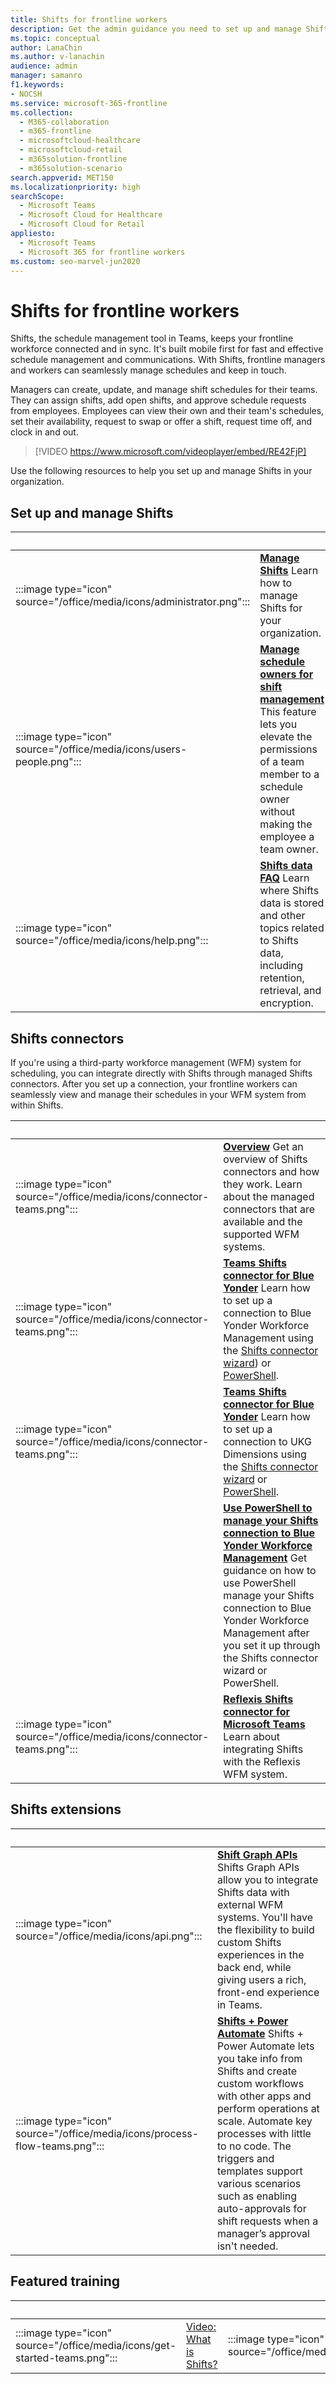 ```yaml
---
title: Shifts for frontline workers
description: Get the admin guidance you need to set up and manage Shifts, the schedule management tool, in Microsoft Teams.
ms.topic: conceptual
author: LanaChin
ms.author: v-lanachin
audience: admin
manager: samanro
f1.keywords:
- NOCSH
ms.service: microsoft-365-frontline
ms.collection: 
  - M365-collaboration
  - m365-frontline
  - microsoftcloud-healthcare
  - microsoftcloud-retail
  - m365solution-frontline
  - m365solution-scenario
search.appverid: MET150
ms.localizationpriority: high
searchScope:
  - Microsoft Teams
  - Microsoft Cloud for Healthcare
  - Microsoft Cloud for Retail
appliesto: 
  - Microsoft Teams
  - Microsoft 365 for frontline workers
ms.custom: seo-marvel-jun2020
---
```


# Shifts for frontline workers

Shifts, the schedule management tool in Teams, keeps your frontline workforce connected and in sync. It's built mobile first for fast and effective schedule management and communications. With Shifts, frontline managers and workers can seamlessly manage schedules and keep in touch.

Managers can create, update, and manage shift schedules for their teams. They can assign shifts, add open shifts, and approve schedule requests from employees. Employees can view their own and their team's schedules, set their availability, request to swap or offer a shift, request time off, and clock in and out.

> [!VIDEO https://www.microsoft.com/videoplayer/embed/RE42FjP]

Use the following resources to help you set up and manage Shifts in your organization.

## Set up and manage Shifts

|&nbsp;  |&nbsp; |
|---------|---------|
|:::image type="icon" source="/office/media/icons/administrator.png":::|**[Manage Shifts](/microsoftteams/expand-teams-across-your-org/shifts/manage-the-shifts-app-for-your-organization-in-teams?bc=/microsoft-365/frontline/breadcrumb/toc.json&toc=/microsoft-365/frontline/toc.json)** Learn how to manage Shifts for your organization.         |
|:::image type="icon" source="/office/media/icons/users-people.png":::|**[Manage schedule owners for shift management](schedule-owner-for-shift-management.md)** This feature lets you elevate the permissions of a team member to a schedule owner without making the employee a team owner.         |
|:::image type="icon" source="/office/media/icons/help.png":::| **[Shifts data FAQ](/microsoftteams/expand-teams-across-your-org/shifts/shifts-data-faq?bc=/microsoft-365/frontline/breadcrumb/toc.json&toc=/microsoft-365/frontline/toc.json)** Learn where Shifts data is stored and other topics related to Shifts data, including retention, retrieval, and encryption.        |

## Shifts connectors

If you're using a third-party workforce management (WFM) system for scheduling, you can integrate directly with Shifts through managed Shifts connectors. After you set up a connection, your frontline workers can seamlessly view and manage their schedules in your WFM system from within Shifts.

|&nbsp;  |&nbsp;  |
|---------|---------|
|:::image type="icon" source="/office/media/icons/connector-teams.png":::| **[Overview](shifts-connectors.md)** Get an overview of Shifts connectors and how they work. Learn about the managed connectors that are available and the supported WFM systems.   |
|:::image type="icon" source="/office/media/icons/connector-teams.png":::| **[Teams Shifts connector for Blue Yonder](shifts-connectors.md#microsoft-teams-shifts-connector-for-blue-yonder)** Learn how to set up a connection to Blue Yonder Workforce Management using the [Shifts connector wizard](shifts-connector-wizard.md)) or [PowerShell](shifts-connector-blue-yonder-powershell-setup.md). |
|:::image type="icon" source="/office/media/icons/connector-teams.png":::| **[Teams Shifts connector for Blue Yonder](shifts-connectors.md#microsoft-teams-shifts-connector-for-ukg-dimensions)** Learn how to set up a connection to UKG Dimensions using the [Shifts connector wizard](shifts-connector-wizard-ukg.md) or [PowerShell](shifts-connector-ukg-powershell-setup.md).|
|   | **[Use PowerShell to manage your Shifts connection to Blue Yonder Workforce Management](shifts-connector-powershell-manage.md)** Get guidance on how to use PowerShell manage your Shifts connection to Blue Yonder Workforce Management after you set it up through the Shifts connector wizard or PowerShell.|
|:::image type="icon" source="/office/media/icons/connector-teams.png":::| **[Reflexis Shifts connector for Microsoft Teams](shifts-connectors.md#reflexis-shifts-connector-for-microsoft-teams)** Learn about integrating Shifts with the Reflexis WFM system.|

## Shifts extensions

|&nbsp;|&nbsp;|
| ------------- | ------------- |
|:::image type="icon" source="/office/media/icons/api.png":::| **[Shift Graph APIs](/graph/api/resources/shift)** Shifts Graph APIs allow you to integrate Shifts data with external WFM systems. You'll have the flexibility to build custom Shifts experiences in the back end, while giving users a rich, front-end experience in Teams.             |
|:::image type="icon" source="/office/media/icons/process-flow-teams.png":::| **[Shifts + Power Automate](https://github.com/OfficeDev/Microsoft-Teams-Shifts-Power-Automate-Templates)** Shifts + Power Automate lets you take info from Shifts and create custom workflows with other apps and perform operations at scale. Automate key processes with little to no code. The triggers and templates support various scenarios such as enabling auto-approvals for shift requests when a manager’s approval isn't needed. |

## Featured training

|&nbsp;|&nbsp;|&nbsp;|&nbsp;|&nbsp;|&nbsp;|
| ------------- | ------------- | ------------- | ------------- | ------------- | ------------- |
|:::image type="icon" source="/office/media/icons/get-started-teams.png":::  |  [Video: What is Shifts?](https://support.office.com/article/what-is-shifts-f8efe6e4-ddb3-4d23-b81b-bb812296b821) |:::image type="icon" source="/office/media/icons/calendar.png"::: |  [Video: Create a shifts schedule](https://support.microsoft.com/office/create-a-shifts-schedule-2b94ca38-36db-4a1c-8fee-f8f0fec9a984) |:::image type="icon" source="/office/media/icons/blocks-teams.png":::|  [Video: Manage a Shifts schedule](https://support.microsoft.com/office/manage-and-view-a-shifts-schedule-63acda7b-ea39-441a-b1c6-c404a72e79f7) |

